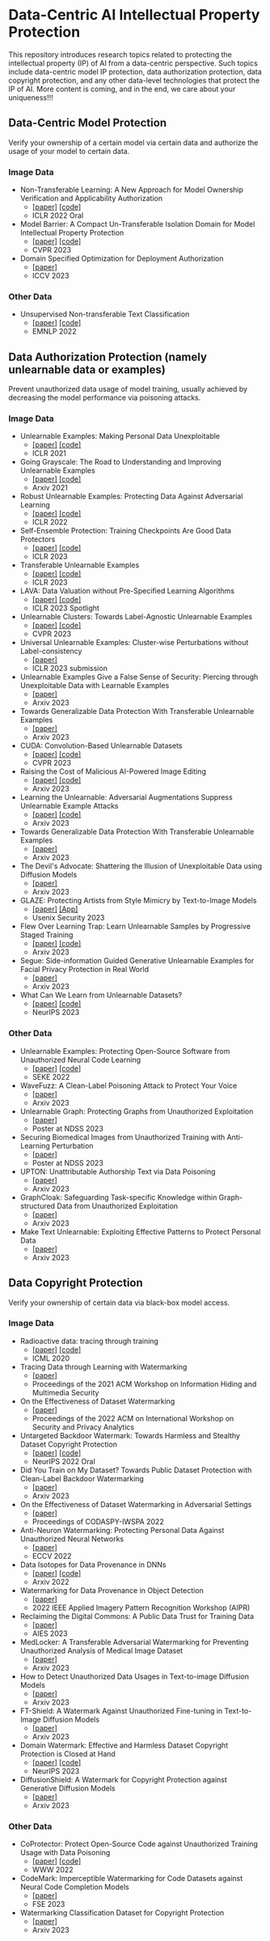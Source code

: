 # Data-Centric AI Intellectual Property Protection
This repository introduces research topics related to protecting the intellectual property (IP) of AI from a data-centric perspective. Such topics include data-centric model IP protection, data authorization protection, data copyright protection, and any other data-level technologies that protect the IP of AI. More content is coming, and in the end, we care about your uniqueness!!!

## Data-Centric Model Protection
Verify your ownership of a certain model via certain data and authorize the usage of your model to certain data.
### Image Data
- Non-Transferable Learning: A New Approach for Model Ownership Verification and Applicability Authorization
  - [[paper]](https://arxiv.org/abs/2106.06916) [[code]](https://github.com/conditionWang/NTL) 
  - ICLR 2022 Oral
- Model Barrier: A Compact Un-Transferable Isolation Domain for Model Intellectual Property Protection
  - [[paper]](https://openaccess.thecvf.com/content/CVPR2023/papers/Wang_Model_Barrier_A_Compact_Un-Transferable_Isolation_Domain_for_Model_Intellectual_CVPR_2023_paper.pdf) [[code]](https://github.com/LyWang12/CUTI-Domain)
  - CVPR 2023
- Domain Specified Optimization for Deployment Authorization
  - [[paper]](https://openaccess.thecvf.com/content/ICCV2023/html/Wang_Domain_Specified_Optimization_for_Deployment_Authorization_ICCV_2023_paper.html)
  - ICCV 2023
### Other Data
- Unsupervised Non-transferable Text Classification
  - [[paper]](https://arxiv.org/abs/2210.12651) [[code]](https://github.com/ChaosCodes/UNTL)
  - EMNLP 2022

## Data Authorization Protection (namely unlearnable data or examples)
Prevent unauthorized data usage of model training, usually achieved by decreasing the model performance via poisoning attacks.
### Image Data
- Unlearnable Examples: Making Personal Data Unexploitable
  - [[paper]](https://arxiv.org/abs/2101.04898) [[code]](https://github.com/HanxunH/Unlearnable-Examples)
  - ICLR 2021
- Going Grayscale: The Road to Understanding and Improving Unlearnable Examples
  - [[paper]](https://arxiv.org/pdf/2111.13244.pdf) [[code]](https://github.com/liuzrcc/ULE-Gray)
  - Arxiv 2021
- Robust Unlearnable Examples: Protecting Data Against Adversarial Learning
  - [[paper]](https://arxiv.org/abs/2203.14533) [[code]](https://github.com/fshp971/robust-unlearnable-examples)
  - ICLR 2022
- Self-Ensemble Protection: Training Checkpoints Are Good Data Protectors
  - [[paper]](https://arxiv.org/abs/2211.12005) [[code]](https://github.com/Sizhe-Chen/SEP)
  - ICLR 2023
- Transferable Unlearnable Examples
  - [[paper]](https://arxiv.org/abs/2210.10114) [[code]](https://github.com/renjie3/TUE)
  - ICLR 2023
- LAVA: Data Valuation without Pre-Specified Learning Algorithms
  - [[paper]](https://arxiv.org/abs/2305.00054) [[code]](https://github.com/ruoxi-jia-group/LAVA)
  - ICLR 2023 Spotlight
- Unlearnable Clusters: Towards Label-Agnostic Unlearnable Examples
  - [[paper]](https://openaccess.thecvf.com/content/CVPR2023/html/Zhang_Unlearnable_Clusters_Towards_Label-Agnostic_Unlearnable_Examples_CVPR_2023_paper.html) [[code]](https://github.com/jiamingzhang94/Unlearnable-Clusters)
  - CVPR 2023
- Universal Unlearnable Examples: Cluster-wise Perturbations without Label-consistency
  - [[paper]](https://openreview.net/forum?id=pHO19kq_yT)
  - ICLR 2023 submission
- Unlearnable Examples Give a False Sense of Security: Piercing through Unexploitable Data with Learnable Examples
  - [[paper]](https://arxiv.org/abs/2305.09241) 
  - Arxiv 2023
- Towards Generalizable Data Protection With Transferable Unlearnable Examples
  - [[paper]](https://arxiv.org/pdf/2305.11191.pdf)
  - Arxiv 2023
- CUDA: Convolution-Based Unlearnable Datasets
  - [[paper]](https://openaccess.thecvf.com/content/CVPR2023/html/Sadasivan_CUDA_Convolution-Based_Unlearnable_Datasets_CVPR_2023_paper.html) [[code]](https://github.com/vinusankars/Convolution-based-Unlearnability)
  - CVPR 2023
- Raising the Cost of Malicious AI-Powered Image Editing
  - [[paper]](https://arxiv.org/pdf/2302.06588.pdf) [[code]](https://github.com/MadryLab/photoguard)
  - Arxiv 2023
- Learning the Unlearnable: Adversarial Augmentations Suppress Unlearnable Example Attacks
  - [[paper]](https://arxiv.org/abs/2303.15127) [[code]](https://github.com/lafeat/ueraser)
  - Arxiv 2023
- Towards Generalizable Data Protection With Transferable Unlearnable Examples
  - [[paper]](https://arxiv.org/abs/2305.11191)
  - Arxiv 2023
- The Devil's Advocate: Shattering the Illusion of Unexploitable Data using Diffusion Models
  - [[paper]](https://arxiv.org/pdf/2303.08500.pdf)
  - Arxiv 2023
- GLAZE: Protecting Artists from Style Mimicry by Text-to-Image Models
  - [[paper]](https://www.shawnshan.com/files/publication/glaze.pdf) [[App]](https://glaze.cs.uchicago.edu/download.html)
  - Usenix Security 2023
- Flew Over Learning Trap: Learn Unlearnable Samples by Progressive Staged Training
  - [[paper]](https://arxiv.org/pdf/2306.02064.pdf) [[code]](https://github.com/CherryBlueberry/ST)
  - Arxiv 2023
- Segue: Side-information Guided Generative Unlearnable Examples for Facial Privacy Protection in Real World
  - [[paper]](https://arxiv.org/pdf/2310.16061.pdf)
  - Arxiv 2023
- What Can We Learn from Unlearnable Datasets?
  - [[paper]](https://arxiv.org/pdf/2305.19254.pdf) [[code]](https://github.com/psandovalsegura/learn-from-unlearnable)
  - NeurIPS 2023

### Other Data
- Unlearnable Examples: Protecting Open-Source Software from Unauthorized Neural Code Learning
  - [[paper]](https://people.cs.pitt.edu/~chang/seke/seke22paper/paper066.pdf) [[code]](https://github.com/ZhenlanJi/Unlearnable_Code)
  - SEKE 2022
- WaveFuzz: A Clean-Label Poisoning Attack to Protect Your Voice
  - [[paper]](https://arxiv.org/abs/2203.13497)
  - Arxiv 2023
- Unlearnable Graph: Protecting Graphs from Unauthorized Exploitation
  - [[paper]](https://arxiv.org/abs/2303.02568) 
  - Poster at NDSS 2023
- Securing Biomedical Images from Unauthorized Training with Anti-Learning Perturbation
  - [[paper]](https://arxiv.org/abs/2303.02559)
  - Poster at NDSS 2023
- UPTON: Unattributable Authorship Text via Data Poisoning
  - [[paper]](https://arxiv.org/abs/2211.09717)
  - Arxiv 2023
- GraphCloak: Safeguarding Task-specific Knowledge within Graph-structured Data from Unauthorized Exploitation
  - [[paper]](https://arxiv.org/abs/2310.07100)
  - Arxiv 2023
- Make Text Unlearnable: Exploiting Effective Patterns to Protect Personal Data
  - [[paper]](https://arxiv.org/pdf/2307.00456.pdf)
  - Arxiv 2023


## Data Copyright Protection
Verify your ownership of certain data via black-box model access.
### Image Data
- Radioactive data: tracing through training
  - [[paper]](http://proceedings.mlr.press/v119/sablayrolles20a.html) [[code]](https://github.com/facebookresearch/radioactive_data)
  - ICML 2020
- Tracing Data through Learning with Watermarking
  - [[paper]](https://dl.acm.org/doi/abs/10.1145/3437880.3458442)
  - Proceedings of the 2021 ACM Workshop on Information Hiding and Multimedia Security
- On the Effectiveness of Dataset Watermarking
  - [[paper]](https://dl.acm.org/doi/abs/10.1145/3510548.3519376) 
  - Proceedings of the 2022 ACM on International Workshop on Security and Privacy Analytics
- Untargeted Backdoor Watermark: Towards Harmless and Stealthy Dataset Copyright Protection 
  - [[paper]](https://arxiv.org/pdf/2210.00875.pdf) [[code]](https://github.com/THUYimingLi/Untargeted_Backdoor_Watermark)
  - NeurIPS 2022 Oral
- Did You Train on My Dataset? Towards Public Dataset Protection with Clean-Label Backdoor Watermarking
  - [[paper]](https://arxiv.org/abs/2303.11470)
  - Arxiv 2023
- On the Effectiveness of Dataset Watermarking in Adversarial Settings
  - [[paper]](https://arxiv.org/pdf/2202.12506.pdf)
  - Proceedings of CODASPY-IWSPA 2022
- Anti-Neuron Watermarking: Protecting Personal Data Against Unauthorized Neural Networks
  - [[paper]](https://arxiv.org/pdf/2109.09023.pdf)
  - ECCV 2022
- Data Isotopes for Data Provenance in DNNs
  - [[paper]](https://arxiv.org/pdf/2208.13893.pdf) [[code]](https://anonymous.4open.science/r/data-isotopes-2E24/README.md)
  - Arxiv 2022
- Watermarking for Data Provenance in Object Detection
  - [[paper]](https://ieeexplore.ieee.org/abstract/document/10092239?casa_token=WRZjEznm7CIAAAAA:NCAQoiyihAJl9L2lDtaOLTPQLX8VImVrQZaz9lTtdDCMNtMhui_kI_iPsoxM4f2rih7tbvOKkZ0)
  -  2022 IEEE Applied Imagery Pattern Recognition Workshop (AIPR)
- Reclaiming the Digital Commons: A Public Data Trust for Training Data
  - [[paper]](https://arxiv.org/pdf/2303.09001.pdf)
  - AIES 2023
- MedLocker: A Transferable Adversarial Watermarking for Preventing Unauthorized Analysis of Medical Image Dataset
  - [[paper]](https://arxiv.org/abs/2303.09858)
  - Arxiv 2023
- How to Detect Unauthorized Data Usages in Text-to-image Diffusion Models
  - [[paper]](https://arxiv.org/pdf/2307.03108.pdf)
  - Arxiv 2023
- FT-Shield: A Watermark Against Unauthorized Fine-tuning in Text-to-Image Diffusion Models
  - [[paper]](https://arxiv.org/pdf/2310.02401.pdf)
  - Arxiv 2023
- Domain Watermark: Effective and Harmless Dataset Copyright Protection is Closed at Hand
  - [[paper]](https://arxiv.org/abs/2310.14942) [[code]](https://github.com/JunfengGo/Domain-Watermark)
  - NeurIPS 2023
- DiffusionShield: A Watermark for Copyright Protection against Generative Diffusion Models
  - [[paper]](https://arxiv.org/abs/2306.04642)
  - Arxiv 2023

### Other Data 
- CoProtector: Protect Open-Source Code against Unauthorized Training Usage with Data Poisoning
  - [[paper]](https://dl.acm.org/doi/pdf/10.1145/3485447.3512225) [[code]](https://github.com/v587su/CoProtector)
  - WWW 2022
- CodeMark: Imperceptible Watermarking for Code Datasets against Neural Code Completion Models
  - [[paper]](https://arxiv.org/abs/2308.14401)
  - FSE 2023
- Watermarking Classification Dataset for Copyright Protection
  - [[paper]](https://arxiv.org/abs/2305.13257)
  - Arxiv 2023
